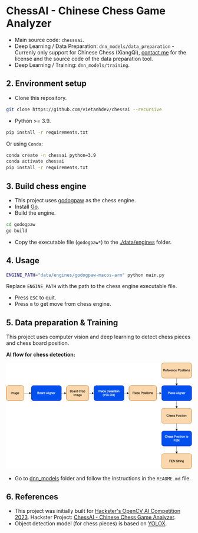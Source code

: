 # ChessAI - Chinese Chess Game Analyzer

- Main source code: `chesssai`.
- Deep Learning / Data Preparation: `dnn_models/data_preparation` - Currenly only support for Chinese Chess (XiangQi), [contact me](https://aicurious.io/contact) for the license and the source code of the data preparation tool.
- Deep Learning / Training: `dnn_models/training`.

## 2. Environment setup

- Clone this repository.

```bash
git clone https://github.com/vietanhdev/chessai --recursive
```

- Python >= 3.9.

```bash
pip install -r requirements.txt
```

Or using `Conda`:

```bash
conda create -n chessai python=3.9
conda activate chessai
pip install -r requirements.txt
```

## 3. Build chess engine

- This project uses [godogpaw](https://github.com/hmgle/godogpaw) as the chess engine.
- Install [Go](https://go.dev/doc/install).
- Build the engine.

```bash
cd godogpaw
go build
```

- Copy the executable file (`godogpaw*`) to the [./data/engines](./data/engines) folder.

## 4. Usage

```bash
ENGINE_PATH="data/engines/godogpaw-macos-arm" python main.py
```

Replace `ENGINE_PATH` with the path to the chess engine executable file.

- Press `ESC` to quit.
- Press `m` to get move from chess engine.

## 5. Data preparation & Training

This project uses computer vision and deep learning to detect chess pieces and chess board position.

**AI flow for chess detection:**

![AI flow for chess detection](./docs/images/ai_flow.png)

- Go to [dnn_models](./dnn_models) folder and follow the instructions in the `README.md` file.

## 6. References

- This project was initially built for [Hackster's OpenCV AI Competition 2023](https://www.hackster.io/contests/opencv-ai-competition-2023). Hackster Project: [ChessAI - Chinese Chess Game Analyzer](https://www.hackster.io/vietanhdev/chessai-chinese-chess-game-analyzer-4be768).
- Object detection model (for chess pieces) is based on [YOLOX](https://github.com/Megvii-BaseDetection/YOLOX).
